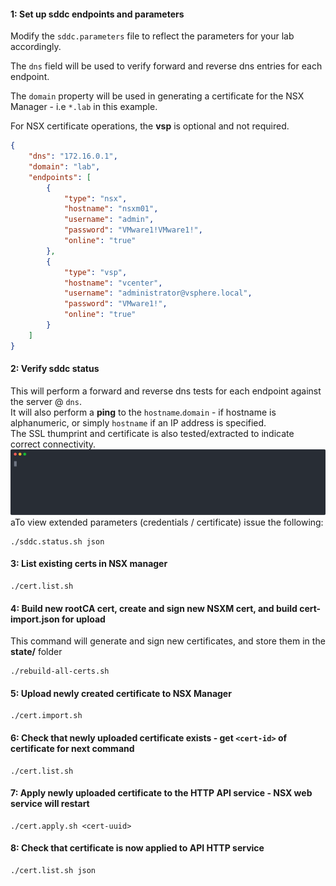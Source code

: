 #### 1: Set up sddc endpoints and parameters
Modify the `sddc.parameters` file to reflect the parameters for your lab accordingly.

The `dns` field will be used to verify forward and reverse dns entries for each endpoint.

The `domain` property will be used in generating a certificate for the NSX Manager - i.e `*.lab` in this example.

For NSX certificate operations, the **vsp** is optional and not required.
```json
{
	"dns": "172.16.0.1",
	"domain": "lab",
	"endpoints": [
		{
			"type": "nsx",
			"hostname": "nsxm01",
			"username": "admin",
			"password": "VMware1!VMware1!",
			"online": "true"
		},
		{
			"type": "vsp",
			"hostname": "vcenter",
			"username": "administrator@vsphere.local",
			"password": "VMware1!",
			"online": "true"
		}
	]
}
```

#### 2: Verify sddc status
This will perform a forward and reverse dns tests for each endpoint against the server @ `dns`.  
It will also perform a **ping** to the `hostname`.`domain` - if hostname is alphanumeric, or simply `hostname` if an IP address is specified.  
The SSL thumprint and certificate is also tested/extracted to indicate correct connectivity.  
![sddc.status](sddc.svg)
aTo view extended parameters (credentials / certificate) issue the following:
```
./sddc.status.sh json
```

#### 3: List existing certs in NSX manager
```
./cert.list.sh
```

#### 4: Build new rootCA cert, create and sign new NSXM cert, and build cert-import.json for upload
This command will generate and sign new certificates, and store them in the **state/** folder
```
./rebuild-all-certs.sh
```

#### 5: Upload newly created certificate to NSX Manager
```
./cert.import.sh
```

#### 6: Check that newly uploaded certificate exists - get `<cert-id>` of certificate for next command
```
./cert.list.sh
```

#### 7: Apply newly uploaded certificate to the HTTP API service - NSX web service will restart
```
./cert.apply.sh <cert-uuid>
```

#### 8: Check that certificate is now applied to API HTTP service
```
./cert.list.sh json
```
